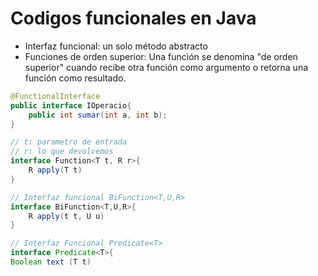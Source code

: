 # Codigos funcionales en Java

- Interfaz funcional: un solo método abstracto
- Funciones de orden superior: Una función se denomina "de orden superior" cuando recibe otra función como argumento o 
retorna una función como resultado. 


``` java 
@FunctionalInterface
public interface IOperacio{
    public int sumar(int a, int b);
}

// t: parametro de entrada
// r: lo que devolvemos
interface Function<T t, R r>{
    R apply(T t)
}

// Interfaz funcional BiFunction<T,U,R>
interface BiFunction<T,U,R>{
    R apply(t t, U u)
}

// Interfaz Funcional Predicate<T>
interface Predicate<T>{
Boolean text (T t)
```